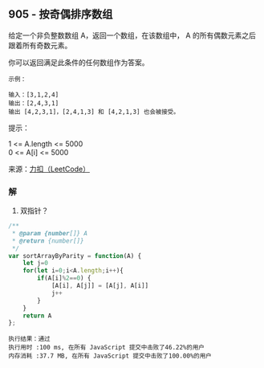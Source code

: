 ## 905 - 按奇偶排序数组
给定一个非负整数数组 A，返回一个数组，在该数组中， A 的所有偶数元素之后跟着所有奇数元素。

你可以返回满足此条件的任何数组作为答案。
 
```
示例：

输入：[3,1,2,4]
输出：[2,4,3,1]
输出 [4,2,3,1]，[2,4,1,3] 和 [4,2,1,3] 也会被接受。
```

提示：

1 <= A.length <= 5000  
0 <= A[i] <= 5000

来源：[力扣（LeetCode）](https://leetcode-cn.com/problems/sort-array-by-parity)

### 解
1. 双指针？
```js
/**
 * @param {number[]} A
 * @return {number[]}
 */
var sortArrayByParity = function(A) {
    let j=0
    for(let i=0;i<A.length;i++){
        if(A[i]%2==0) {
            [A[i], A[j]] = [A[j], A[i]]
            j++
        }
    }
    return A
};
```
```
执行结果：通过
执行用时 :100 ms, 在所有 JavaScript 提交中击败了46.22%的用户
内存消耗 :37.7 MB, 在所有 JavaScript 提交中击败了100.00%的用户
```
